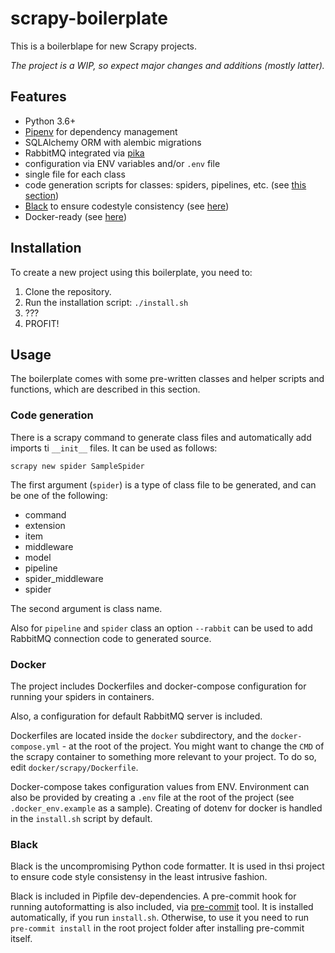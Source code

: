 # scrapy-boilerplate

This is a boilerblape for new Scrapy projects.

*The project is a WIP, so expect major changes and additions (mostly latter).*

## Features

- Python 3.6+
- [Pipenv](https://github.com/pypa/pipenv) for dependency management
- SQLAlchemy ORM with alembic migrations
- RabbitMQ integrated via [pika](https://github.com/pika/pika/)
- configuration via ENV variables and/or `.env` file
- single file for each class
- code generation scripts for classes: spiders, pipelines, etc. (see [this section](#code-generation))
- [Black](https://github.com/psf/black) to ensure codestyle consistency (see [here](#black))
- Docker-ready (see [here](#docker))

## Installation

To create a new project using this boilerplate, you need to:

1. Clone the repository.
2. Run the installation script: `./install.sh`
3. ???
4. PROFIT!

## Usage

The boilerplate comes with some pre-written classes and helper scripts and functions, which are described in this section.

### Code generation

There is a scrapy command to generate class files and automatically add imports ti `__init__` files. It can be used as follows:

```
scrapy new spider SampleSpider
```

The first argument (`spider`) is a type of class file to be generated, and can be one of the following:

- command
- extension
- item
- middleware
- model
- pipeline
- spider_middleware
- spider

The second argument is class name.

Also for `pipeline` and `spider` class an option `--rabbit` can be used to add RabbitMQ connection code to generated source.


### Docker

The project includes Dockerfiles and docker-compose configuration for running your spiders in containers.

Also, a configuration for default RabbitMQ server is included.

Dockerfiles are located inside the `docker` subdirectory, and the `docker-compose.yml` - at the root of the project. You might want to change the `CMD` of the scrapy container to something more relevant to your project. To do so, edit `docker/scrapy/Dockerfile`.

Docker-compose takes configuration values from ENV. Environment can also be provided by creating a `.env` file at the root of the project (see `.docker_env.example` as a sample). Creating of dotenv for docker is handled in the `install.sh` script by default.

### Black

Black is the uncompromising Python code formatter. It is used in thsi project to ensure code style consistensy in the least intrusive fashion.

Black is included in Pipfile dev-dependencies. A pre-commit hook for running autoformatting is also included, via [pre-commit](https://pre-commit.com) tool. It is installed automatically, if you run `install.sh`. Otherwise, to use it you need to run `pre-commit install` in the root project folder after installing pre-commit itself.
